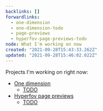 ```yaml
---
backlinks: []
forwardlinks:
  - one-dimension
  - one-dimension-todo
  - page-previews
  - hyperfov-page-previews-todo
node: What I'm working on now
created: "2021-09-28T15:43:33.262Z"
updated: "2021-09-28T15:46:02.022Z"
---
```


Projects I'm working on right now:

- [One dimension](one-dimension.md)
  - [TODO](one-dimension-todo.md)
- [Hyperfov page previews](page-previews.md)
  - [TODO](hyperfov-page-previews-todo.md)
